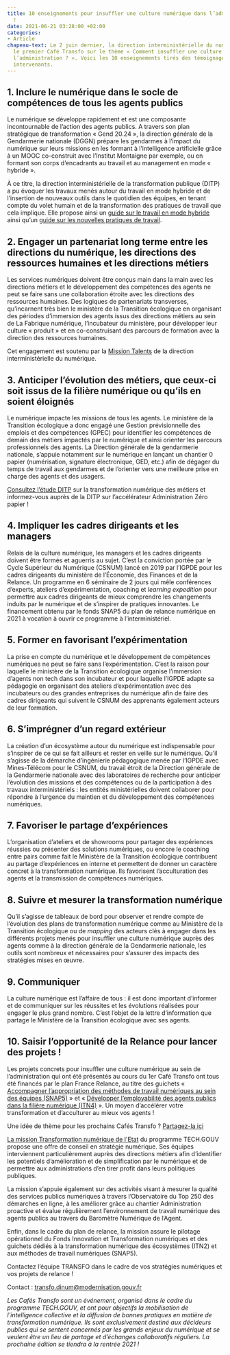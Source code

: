 ```yaml
---
title: 10 enseignements pour insuffler une culture numérique dans l’administration
  !
date: 2021-06-21 03:28:00 +02:00
categories:
- Article
chapeau-text: Le 2 juin dernier, la direction interministérielle du numérique a organisé
  le premier Café Transfo sur le thème « Comment insuffler une culture numérique dans
  l’administration ? ». Voici les 10 enseignements tirés des témoignages des différents
  intervenants.
---
```


## 1. Inclure le numérique dans le socle de compétences de tous les agents publics

Le numérique se développe rapidement et est une composante incontournable de l’action des agents publics. A travers son plan stratégique de transformation « Gend 20.24 », la direction générale de la Gendarmerie nationale (DGGN) prépare les gendarmes à l’impact du numérique sur leurs missions en les formant à l’intelligence artificielle grâce à un MOOC co-construit avec l’Institut Montaigne par exemple, ou en formant son corps d’encadrants au travail et au management en mode « hybride ».

À ce titre, la direction interministérielle de la transformation publique (DITP) a pu évoquer les travaux menés autour du travail en mode hybride et de l’insertion de nouveaux outils dans le quotidien des équipes, en tenant compte du volet humain et de la transformation des pratiques de travail que cela implique. Elle propose ainsi un [guide sur le travail en mode hybride](https://www.modernisation.gouv.fr/home/guide-teletravail-et-presentiel) ainsi qu’un [guide sur les nouvelles pratiques de travail](https://www.modernisation.gouv.fr/actualites/recueil-sur-les-nouvelles-pratiques-de-travail-animation-du-collectif-transversalite-renforcement-de-lefficacite-initier-un-changement-durable-dans-la-fonction-publique).

## 2. Engager un partenariat long terme entre les directions du numérique, les directions des ressources humaines et les directions métiers

Les services numériques doivent être conçus main dans la main avec les directions métiers et le développement des compétences des agents ne peut se faire sans une collaboration étroite avec les directions des ressources humaines. Des logiques de partenariats transverses, qu’incarnent très bien le ministère de la Transition écologique en organisant des périodes d’immersion des agents issus des directions métiers au sein de La Fabrique numérique, l’incubateur du ministère, pour développer leur culture « produit » et en co-construisant des parcours de formation avec la direction des ressources humaines.

Cet engagement est soutenu par la [Mission Talents](https://www.numerique.gouv.fr/services/partagez-vos-talents-numeriques/) de la direction interministérielle du numérique.

## 3. Anticiper l’évolution des métiers, que ceux-ci soit issus de la filière numérique ou qu’ils en soient éloignés

Le numérique impacte les missions de tous les agents. Le ministère de la Transition écologique a donc engagé une Gestion prévisionnelle des emplois et des compétences (GPEC) pour identifier les compétences de demain des métiers impactés par le numérique et ainsi orienter les parcours professionnels des agents. La Direction générale de la gendarmerie nationale, s’appuie notamment sur le numérique en lançant un chantier 0 papier (numérisation, signature électronique, GED, etc.) afin de dégager du temps de travail aux gendarmes et de l’orienter vers une meilleure prise en charge des agents et des usagers.

[Consultez l’étude DITP](https://www.modernisation.gouv.fr/etudes-et-referentiels/numerique-et-transformation-des-metiers-publics-quelles-perspectives-0) sur la transformation numérique des métiers et informez-vous auprès de la DITP sur l’accélérateur Administration Zéro papier !

## 4. Impliquer les cadres dirigeants et les managers

Relais de la culture numérique, les managers et les cadres dirigeants doivent être formés et aguerris au sujet. C’est la conviction portée par le Cycle Supérieur du Numérique (CSNUM) lancé en 2019 par l’IGPDE pour les cadres dirigeants du ministère de l’Économie, des Finances et de la Relance. Un programme en 6 séminaire de 2 jours qui mêle conférences d’experts, ateliers d’expérimentation, coaching et <i><span lang="en">learning expedition</span></i> pour permettre aux cadres dirigeants de mieux comprendre les changements induits par le numérique et de s’inspirer de pratiques innovantes. Le financement obtenu par le fonds SNAP5 du plan de relance numérique en 2021 à vocation à ouvrir ce programme à l’interministériel.

## 5. Former en favorisant l’expérimentation

La prise en compte du numérique et le développement de compétences numériques ne peut se faire sans l’expérimentation. C’est la raison pour laquelle le ministère de la Transition écologique organise l’immersion d’agents non tech dans son incubateur et pour laquelle l’IGPDE adapte sa pédagogie en organisant des ateliers d’expérimentation avec des incubateurs ou des grandes entreprises du numérique afin de faire des cadres dirigeants qui suivent le CSNUM des apprenants également acteurs de leur formation.

## 6. S’imprégner d’un regard extérieur

La création d’un écosystème autour du numérique est indispensable pour s’inspirer de ce qui se fait ailleurs et rester en veille sur le numérique. Qu’il s’agisse de la démarche d’ingénierie pédagogique menée par l’IGPDE avec Mines-Télécom pour le CSNUM, du travail étroit de la Direction générale de la Gendarmerie nationale avec des laboratoires de recherche pour anticiper l’évolution des missions et des compétences ou de la participation à des travaux interministériels : les entités ministérielles doivent collaborer pour répondre à l’urgence du maintien et du développement des compétences numériques.

## 7. Favoriser le partage d’expériences

L’organisation d’ateliers et de showrooms pour partager des expériences réussies ou présenter des solutions numériques, ou encore le coaching entre pairs comme fait le Ministère de la Transition écologique contribuent au partage d’expériences en interne et permettent de donner un caractère concret à la transformation numérique. Ils favorisent l’acculturation des agents et la transmission de compétences numériques.

## 8. Suivre et mesurer la transformation numérique

Qu’il s’agisse de tableaux de bord pour observer et rendre compte de l’évolution des plans de transformation numérique comme au Ministère de la Transition écologique ou de <i><span lang="en">mapping</span></i> des acteurs clés à engager dans les différents projets menés pour insuffler une culture numérique auprès des agents comme à la direction générale de la Gendarmerie nationale, les outils sont nombreux et nécessaires pour s’assurer des impacts des stratégies mises en œuvre.

## 9. Communiquer

La culture numérique est l’affaire de tous : il est donc important d’informer et de communiquer sur les réussites et les évolutions réalisées pour engager le plus grand nombre. C’est l’objet de la lettre d’information que partage le Ministère de la Transition écologique avec ses agents.

## 10. Saisir l’opportunité de la Relance pour lancer des projets !

Les projets concrets pour insuffler une culture numérique au sein de l’administration qui ont été présentés au cours du 1er Café Transfo ont tous été financés par le plan France Relance, au titre des guichets « [Accompagner l’appropriation des méthodes de travail numériques au sein des équipes (SNAP5)](https://france-relance.transformation.gouv.fr/b07b-accompagner-lappropriation-des-methodes-de-tr "Accompagner l’appropriation des méthodes de travail numériques au sein des équipes (SNAP5) - Lien externe") » et « [Développer l’employabilité des agents publics dans la filière numérique (ITN4)](https://france-relance.transformation.gouv.fr/508d-developper-lemployabilite-des-agents-publics- "Développer l’employabilité des agents publics dans la filière numérique (ITN4) - Lien externe") ». Un moyen d’accélérer votre transformation et d’acculturer au mieux vos agents !

Une idée de thème pour les prochains Cafés Transfo ? [Partagez-la ici](https://app.klaxoon.com/join/YHTYNWA "Partagez-la ici - Lien externe")



[La mission Transformation numérique de l'Etat](https://www.numerique.gouv.fr/services/conseil-strategie-transformation-numerique/) du programme TECH.GOUV propose une offre de conseil en stratégie numérique. Ses équipes interviennent particulièrement auprès des directions métiers afin d’identifier les potentiels d’amélioration et de simplification par le numérique et de permettre aux administrations d’en tirer profit dans leurs politiques publiques.

La mission s’appuie également sur des activités visant à mesurer la qualité des services publics numériques à travers l’Observatoire du Top 250 des démarches en ligne, à les améliorer grâce au chantier Administration proactive et évalue régulièrement l’environnement de travail numérique des agents publics au travers du Baromètre Numérique de l’Agent.

Enfin, dans le cadre du plan de relance, la mission assure le pilotage opérationnel du Fonds Innovation et Transformation numériques et des guichets dédiés à la transformation numérique des écosystèmes (ITN2) et aux méthodes de travail numériques (SNAP5).

Contactez l’équipe TRANSFO dans le cadre de vos stratégies numériques et vos projets de relance !

Contact : [transfo.dinum@modernisation.gouv.fr](mailto:transfo.dinum@modernisation.gouv.fr)

*Les Cafés Transfo sont un événement, organisé dans le cadre du programme TECH.GOUV, et ont pour objectifs la mobilisation de l'intelligence collective et la diffusion de bonnes pratiques en matière de transformation numérique. Ils sont exclusivement destiné aux décideurs publics qui se sentent concernés par les grands enjeux du numérique et se veulent être un lieu de partage et d’échanges collaboratifs réguliers. La prochaine édition se tiendra à la rentrée 2021 !*